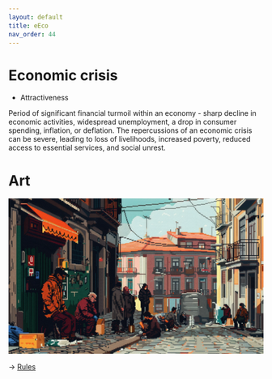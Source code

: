 ```yaml
---
layout: default
title: eEco
nav_order: 44
---
```


# Economic crisis


* Attractiveness

Period of significant financial turmoil within an economy - sharp decline in economic activities, widespread unemployment, a drop in consumer spending, inflation, or deflation. The repercussions of an economic crisis can be severe, leading to loss of livelihoods, increased poverty, reduced access to essential services, and social unrest.

# Art

![](art/eEco.png)


-> [Rules](rules.md)
